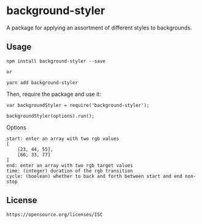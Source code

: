 # background-styler

A package for applying an assortment of different styles to backgrounds.

## Usage

	npm install background-styler --save

	or

	yarn add background-styler

Then, require the package and use it:

	var backgroundStyler = require('background-styler');

	backgroundStyler(options).run();

Options

	start: enter an array with two rgb values
	[
		[23, 44, 55],
		[66, 33, 77]
	]
	end: enter an array with two rgb target values
	time: (integer) duration of the rgb transition
	cycle: (boolean) whether to back and forth between start and end non-stop

## License

	https://opensource.org/licenses/ISC